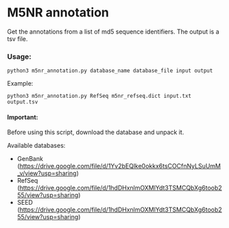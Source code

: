 # M5NR annotation

Get the annotations from a list of md5 sequence identifiers. The output is a tsv file.

### Usage:

```python3 m5nr_annotation.py database_name database_file input output```

Example:

```python3 m5nr_annotation.py RefSeq m5nr_refseq.dict input.txt output.tsv```

#### Important:

Before using this script, download the database and unpack it.

Available databases:

- GenBank (https://drive.google.com/file/d/1Yv2bEQlke0okkx6tsCOCfnNyLSuUmM_v/view?usp=sharing)
- RefSeq (https://drive.google.com/file/d/1hdDHxnlmOXMlYdt3TSMCQbXg6toob255/view?usp=sharing)
- SEED (https://drive.google.com/file/d/1hdDHxnlmOXMlYdt3TSMCQbXg6toob255/view?usp=sharing)
